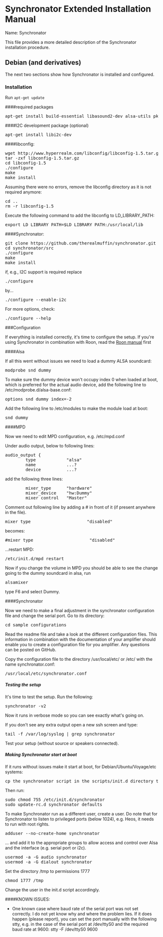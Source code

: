 # Synchronator Extended Installation Manual

Name: Synchronator

This file provides a more detailed description of the Synchronator installation procedure.

## Debian (and derivatives)

The next two sections show how Synchronator is installed and configured.

### Installation

Run ```apt-get update```

####required packages
<pre>
apt-get install build-essential libasound2-dev alsa-utils pkg-config git
</pre>

####I2C development package (optional)
<pre>
apt-get install libi2c-dev
</pre>

####libconfig:
<pre>
wget http://www.hyperrealm.com/libconfig/libconfig-1.5.tar.gz
tar -zxf libconfig-1.5.tar.gz
cd libconfig-1.5
./configure
make
make install
</pre>

Assuming there were no errors, remove the libconfig directory as it is
not required anymore:
<pre>
cd ..
rm -r libconfig-1.5
</pre>

Execute the following command to add the libconfig to LD_LIBRARY_PATH:
<pre>
export LD_LIBRARY_PATH=$LD_LIBRARY_PATH:/usr/local/lib
</pre>

####Synchronator:
<pre>
git clone https://github.com/therealmuffin/synchronator.git
cd synchronator/src
./configure
make
make install
</pre>

if, e.g., I2C support is required replace
<pre>
./configure
</pre>

by...

<pre>
./configure --enable-i2c
</pre>

For more options, check:

<pre>
./configure --help
</pre>

###Configuration

If everything is installed correctly, it's time to configure the setup. If you're using Synchronator in combination with Roon, read the [Roon manual](INSTALL_ROON.md) first 

####Alsa

If all this went without issues we need to load a dummy ALSA soundcard:
<pre>
modprobe snd_dummy
</pre>

To make sure the dummy device won't occupy index 0 when loaded at boot, which is preferred for the actual audio device, add the following line to /etc/modprobe.d/alsa-base.conf:
<pre>
options snd_dummy index=-2
</pre>

Add the following line to /etc/modules to make the module load at boot:
<pre>
snd_dummy
</pre>

####MPD

Now we need to edit MPD configuration, e.g. /etc/mpd.conf

Under audio output, below to following lines:
<pre>
audio_output {
        type            "alsa"
        name            ...?
        device          ...?
</pre>

add the following three lines:
<pre>
        mixer_type      "hardware"
        mixer_device    "hw:Dummy"
        mixer_control   "Master"
</pre>

Comment out following line by adding a # in front of it (if present anywhere in the file).
<pre>
mixer_type                      "disabled"
</pre>
becomes:
<pre>
#mixer_type                      "disabled"
</pre>

...restart MPD:
<pre>
/etc/init.d/mpd restart
</pre>

Now if you change the volume in MPD you should be able to see the change
going to the dummy soundcard in alsa, run
<pre>
alsamixer
</pre>
type F6 and select Dummy.

####Synchronator

Now we need to make a final adjustment in the synchronator configuration
file and change the serial port. Go to its directory:
<pre>
cd sample_configurations
</pre>

Read the readme file and take a look at the different configuration files. This 
information in combination with the documentation of your amplifier should enable you to 
create a configuration file for you amplifier. Any questions can be posted on GitHub.

Copy the configuration file to the directory /usr/local/etc/ or /etc/ with the name 
synchronator.conf:
<pre>
/usr/local/etc/synchronator.conf
</pre>

##### Testing the setup

It's time to test the setup. Run the following:
<pre>
synchronator -v2
</pre>

Now it runs in verbose mode so you can see exactly what's going on.

If you don't see any extra output open a new ssh screen and type:
<pre>
tail -f /var/log/syslog | grep synchronator
</pre>

Test your setup (without source or speakers connected). 

##### Making Synchronator start at boot

If it runs without issues make it
start at boot, for Debian/Ubuntu/Voyage/etc systems:
<pre>
cp the synchronator script in the scripts/init.d directory to /etc/init.d
</pre>

Then run:
<pre>
sudo chmod 755 /etc/init.d/synchronator
sudo update-rc.d synchronator defaults 
</pre>

To make Synchronator run as a different user, create a user. Do note that for Synchronator to listen to privileged ports (below 1024), e.g. Heos, it needs to run with root rights.
<pre>
adduser --no-create-home synchronator
</pre>

... and add it to the appropriate groups to allow access and control over Alsa and the interface (e.g. serial port or i2c).

<pre>
usermod -a -G audio synchronator
usermod -a -G dialout synchronator
</pre>

Set the directory /tmp to permissions 1777

<pre>
chmod 1777 /tmp
</pre>

Change the user in the init.d script accordingly.

####KNOWN ISSUES:
- One known case where baud rate of the serial port was not set correctly. I do not yet
know why and where the problem lies. If it does happen (please report), you can set the 
port manually with the following stty, e.g. in the case of the serial port at /dev/ttyS0 
and the required baud rate at 9600:
stty -F /dev/ttyS0 9600
